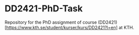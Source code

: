 # DD2421-PhD-Task
Repository for the PhD assignment of course (DD2421)[https://www.kth.se/student/kurser/kurs/DD2421?l=en] at KTH.
